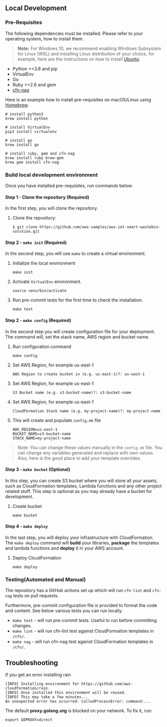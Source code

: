 ## Local Development

### Pre-Requisites
The following dependencies must be installed. Please refer to your operating system, how to install them.

> **Note:** For Windows 10, we recommend enabling Windows Subsystem for Linux (WSL) and installing Linux distribution of your choice,
> for example, here are the instructions on how to install [Ubuntu](https://ubuntu.com/tutorials/ubuntu-on-windows).

- Python >=3.8 and pip
- VirtualEnv
- Go
- Ruby >=2.6 and gem
- [cfn-nag](https://github.com/stelligent/cfn_nag)

Here is an example how to install pre-requisites on macOS/Linux using [Homebrew](https://brew.sh/).
```shell
# install python3
brew install python

# install VirtualEnv
pip3 install virtualenv

# install go
brew install go

# install ruby, gem and cfn-nag
brew install ruby brew-gem
brew gem install cfn-nag
```

### Build local development environment
Once you have installed pre-requisites, run commands below:

#### Step 1 - Clone the repository (Required)
In the first step, you will clone the repository.

1. Clone the repository:
   ```shell
   $ git clone https://github.com/aws-samples/aws-iot-smart-wastebin-solution.git
   ```

#### Step 2 - `make init` (Required)
In the second step, you will use `make` to create a virtual environment.

1. Initialize the local environment
   ```shell
   make init
   ```
1. Activate `VirtualEnv` environment.
   ```shell
   source venv/bin/activate
   ```
1. Run pre-commit tests for the first time to check the installation.
   ```shell
   make test
   ```

#### Step 2 - `make config` (Required)
In the second step you will create configuration file for your deployment. The command will,
set the stack name, AWS region and bucket name.

1. Run configuration command
   ```shell
   make config
   ```
1. Set AWS Region, for example us-east-1
   ```shell
   AWS Region to create bucket in (e.g. us-east-1)?: us-east-1
   ```
1. Set AWS Region, for example us-east-1
   ```shell
   S3 Bucket name (e.g. s3-bucket-name)?: s3-bucket-name
   ```
1. Set AWS Region, for example us-east-1
   ```shell
   CloudFormation Stack name (e.g. my-project-name)?: my-project-name
   ```
1. This will create and populate `config.mk` file
   ```shell
   AWS_REGION=us-east-1
   BUCKET_NAME=s3-bucket-name
   STACK_NAME=my-project-name
   ```
> Note: You can change these values manually in the `config.mk` file. You can change any variables generated and
> replace with own values. Also, here is the good place to add your template overrides.

#### Step 3 - `make bucket` (Optional)
In this step, you can create S3 bucket where you will store all your assets, such as CloudFormation templates, Lambda
functions and any other project related stuff. This step is optional as you may already have a bucket for development.

1. Create bucket
   ```shell
   make bucket
   ```

#### Step 4 - `make deploy`
In the last step, you will deploy your infrastructure with CloudFormation. The `make deploy` command will **build** your libraries,
**package** the templates and lambda functions and **deploy** it in your AWS account.

1. Deploy CloudFormation
   ```shell
   make deploy
   ```

### Testing(Automated and Manual)
The repository has a GitHub actions set up which will run `cfn-lint` and `cfn-nag` tests on pull requests.

Furthermore, pre-commit configuration file is provided to format the code and content. See below various tests you can
run locally.

* `make test` - will run pre-commit tests. Useful to run before committing changes.
* `make lint` - will run cfn-lint test against CloudFormation templates in `/cfn/`.
* `make nag` - will run cfn-nag test against CloudFormation templates in `/cfn/`.

## Troubleshooting
If you get an error installing rain
```shell
[INFO] Installing environment for https://github.com/aws-cloudformation/rain.
[INFO] Once installed this environment will be reused.
[INFO] This may take a few minutes...
An unexpected error has occurred: CalledProcessError: command:...
```

The default **proxy.golang.org** is blocked on your network. To fix it, run:
```shell
export GOPROXY=direct
```
